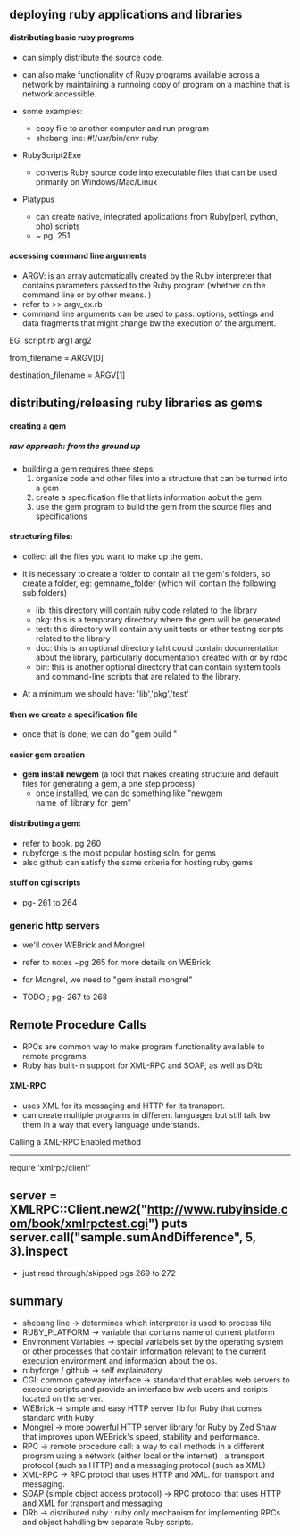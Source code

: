 ## deploying ruby applications and libraries


#### distributing basic ruby programs

- can simply distribute the source code. 
- can also make functionality of Ruby programs available across a network by maintaining a runnoing copy of program on a machine that is network accessible. 
- some examples:
	- copy file to another computer and run program 
	- shebang line: #!/usr/bin/env ruby


- RubyScript2Exe
	- converts Ruby source code into executable files that can be used primarily on Windows/Mac/Linux

- Platypus
	- can create native, integrated applications from Ruby(perl, python, php) scripts
	- ~ pg. 251

#### accessing command line arguments

- ARGV: is an array automatically created by the Ruby interpreter that contains parameters passed to the Ruby program (whether on the command line or by other means. )
- refer to >> argv_ex.rb
- command line arguments can be used to pass: options, settings and data fragments that might change bw the execution of the argument. 

EG: script.rb arg1 arg2

from_filename = ARGV[0]

destination_filename = ARGV[1]


## distributing/releasing ruby libraries as gems

#### creating a gem

##### raw approach: from the ground up

- building a gem requires three steps: 
	1. organize code and other files into a structure that can be turned into a gem 
	2. create a specification file that lists information aobut the gem 
	3. use the gem program to build the gem from the source files and specifications
	


#### structuring files: 

- collect all the files you want to make up the gem. 
- it is necessary to create a folder to contain all the gem's folders, so create a folder, eg:  gemname_folder (which will contain the following sub folders)
	- lib: this directory will contain ruby code related to the library
	- pkg: this is a temporary directory where the gem will be generated
	- test: this directory will contain any unit tests or other testing scripts related to the library
	- doc: this is an optional directory taht could contain documentation about the library, particularly documentation created with or by rdoc
	- bin: this is another optional directory that can contain system tools and command-line scripts that are related to the library. 

- At a minimum we should have: 'lib','pkg','test'
	

#### then we create a specification file
- once that is done, we can do "gem build <spec file>"


#### easier gem creation

- **gem install newgem** (a tool that makes creating structure and default files for generating a gem, a one step process)
	- once installed, we can do something like "newgem name_of_library_for_gem"


#### distributing a gem: 

- refer to book. pg 260
- rubyforge is the most popular hosting soln. for gems
- also github can satisfy the same criteria for hosting ruby gems

#### stuff on cgi scripts

- pg- 261 to 264

### generic http servers

- we'll cover WEBrick and Mongrel
- refer to notes ~pg 265 for more details on WEBrick

- for Mongrel, we need to "gem install mongrel"
- TODO ; pg- 267 to 268

## Remote Procedure Calls

- RPCs are common way to make program functionality available to remote programs. 
- Ruby has built-in support for XML-RPC and SOAP, as well as DRb

#### XML-RPC

- uses XML for its messaging and HTTP  for its transport. 
- can create multiple programs in different languages but still talk bw them in a way that every language understands. 


Calling a XML-RPC Enabled method

----------------------------------------
require 'xmlrpc/client'

server = XMLRPC::Client.new2("http://www.rubyinside.com/book/xmlrpctest.cgi")
puts server.call("sample.sumAndDifference", 5, 3).inspect
----------------------------------------

- just read through/skipped pgs 269 to 272

## summary

- shebang line -> determines which interpreter is used to process file
- RUBY_PLATFORM -> variable that contains name of current platform
- Environment Variables -> special variabels set by the operating system or other processes that contain information relevant to the current execution environment and information about the os.
- rubyforge / github -> self explainatory
- CGI: common gateway interface -> standard that enables web servers to execute scripts and provide an interface bw web users and scripts located on the server. 
- WEBrick -> simple and easy HTTP server lib for Ruby that comes standard with Ruby
- Mongrel -> more powerful HTTP server library for Ruby by Zed Shaw that improves upon WEBrick's speed, stability and performance. 
- RPC -> remote procedure call: a way to call methods in a different program using a network (either local or the internet) , a transport protocol (such as HTTP) and a messaging protocol (such as XML)
- XML-RPC -> RPC protocl that uses HTTP and XML.  for transport and messaging. 
- SOAP (simple object access protocol) -> RPC protocol that uses HTTP and XML for transport and messaging
- DRb -> distributed ruby : ruby only mechanism for implementing RPCs and object hahdling bw separate Ruby scripts. 


